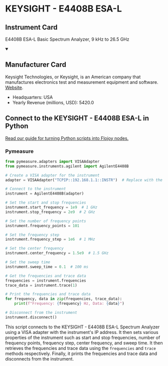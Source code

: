 
# KEYSIGHT - E4408B ESA-L

## Instrument Card

E4408B ESA-L Basic Spectrum Analyzer, 9 kHz to 26.5 GHz

<details open>
<summary><h2>Manufacturer Card</h2></summary>
Keysight Technologies, or Keysight, is an American company that manufactures electronics test and measurement equipment and software. <a href=https://www.keysight.com/us/en/home.html>Website</a>.
<br>
<ul>
  <li>Headquarters: USA</li>
  <li>Yearly Revenue (millions, USD): 5420.0</li>
</ul>
</details>

## Connect to the KEYSIGHT - E4408B ESA-L in Python

[Read our guide for turning Python scripts into Flojoy nodes.](https://docs.flojoy.ai/custom-nodes/creating-custom-node/)


### Pymeasure


```python
from pymeasure.adapters import VISAAdapter
from pymeasure.instruments.agilent import AgilentE4408B

# Create a VISA adapter for the instrument
adapter = VISAAdapter("TCPIP::192.168.1.1::INSTR")  # Replace with the actual IP address of the instrument

# Connect to the instrument
instrument = AgilentE4408B(adapter)

# Set the start and stop frequencies
instrument.start_frequency = 1e9  # 1 GHz
instrument.stop_frequency = 2e9  # 2 GHz

# Set the number of frequency points
instrument.frequency_points = 101

# Set the frequency step
instrument.frequency_step = 1e6  # 1 MHz

# Set the center frequency
instrument.center_frequency = 1.5e9  # 1.5 GHz

# Set the sweep time
instrument.sweep_time = 0.1  # 100 ms

# Get the frequencies and trace data
frequencies = instrument.frequencies
trace_data = instrument.trace(1)

# Print the frequencies and trace data
for frequency, data in zip(frequencies, trace_data):
    print(f"Frequency: {frequency} Hz, Data: {data}")

# Disconnect from the instrument
instrument.disconnect()
```

This script connects to the KEYSIGHT - E4408B ESA-L Spectrum Analyzer using a VISA adapter with the instrument's IP address. It then sets various properties of the instrument such as start and stop frequencies, number of frequency points, frequency step, center frequency, and sweep time. It then retrieves the frequencies and trace data using the `frequencies` and `trace` methods respectively. Finally, it prints the frequencies and trace data and disconnects from the instrument.

